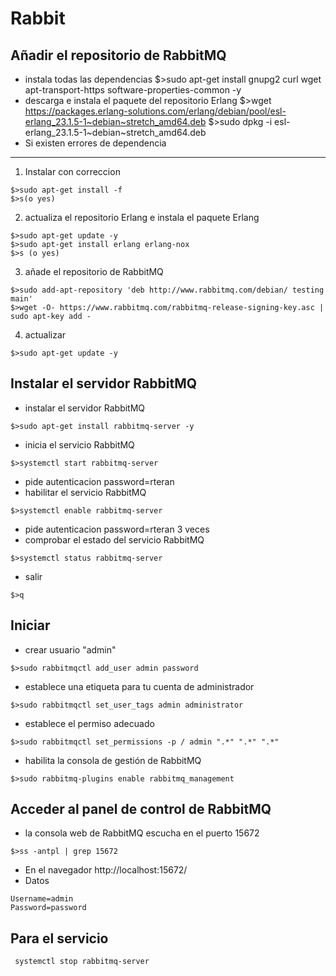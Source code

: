 # Rabbit
## Añadir el repositorio de RabbitMQ
- instala todas las dependencias
$>sudo apt-get install gnupg2 curl wget apt-transport-https software-properties-common -y
- descarga e instala el paquete del repositorio Erlang
$>wget https://packages.erlang-solutions.com/erlang/debian/pool/esl-erlang_23.1.5-1~debian~stretch_amd64.deb
$>sudo dpkg -i esl-erlang_23.1.5-1~debian~stretch_amd64.deb
- Si existen errores de dependencia
--------------------------------------
1. Instalar con correccion
```console
$>sudo apt-get install -f
$>s(o yes)
```
2. actualiza el repositorio Erlang e instala el paquete Erlang
```console
$>sudo apt-get update -y
$>sudo apt-get install erlang erlang-nox
$>s (o yes)
```
3. añade el repositorio de RabbitMQ
```console
$>sudo add-apt-repository 'deb http://www.rabbitmq.com/debian/ testing main'
$>wget -O- https://www.rabbitmq.com/rabbitmq-release-signing-key.asc | sudo apt-key add -
```
4. actualizar
```console
$>sudo apt-get update -y
```
## Instalar el servidor RabbitMQ
- instalar el servidor RabbitMQ
```console
$>sudo apt-get install rabbitmq-server -y
```
- inicia el servicio RabbitMQ
```console
$>systemctl start rabbitmq-server
```
- pide autenticacion password=rteran
- habilitar el servicio RabbitMQ
```console
$>systemctl enable rabbitmq-server
```
- pide autenticacion password=rteran 3 veces
- comprobar el estado del servicio RabbitMQ
```console
$>systemctl status rabbitmq-server
```


- salir
```console
$>q
```
## Iniciar
- crear usuario "admin"
```console
$>sudo rabbitmqctl add_user admin password
```
- establece una etiqueta para tu cuenta de administrador
```console
$>sudo rabbitmqctl set_user_tags admin administrator
```
- establece el permiso adecuado
```console
$>sudo rabbitmqctl set_permissions -p / admin ".*" ".*" ".*"
```
- habilita la consola de gestión de RabbitMQ
```console
$>sudo rabbitmq-plugins enable rabbitmq_management
```
## Acceder al panel de control de RabbitMQ
- la consola web de RabbitMQ escucha en el puerto 15672
```console
$>ss -antpl | grep 15672
```
- En el navegador
http://localhost:15672/
- Datos
```text
Username=admin
Password=password
```
## Para el servicio
```console
 systemctl stop rabbitmq-server
 ```